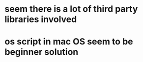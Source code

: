# seem there is a lot of third party libraries involved
# os script in mac OS seem to be beginner solution

